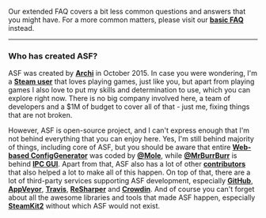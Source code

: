 Our extended FAQ covers a bit less common questions and answers that you might have. For a more common matters, please visit our **[basic FAQ](https://github.com/JustArchi/ArchiSteamFarm/wiki/FAQ)** instead.

---

### Who has created ASF?

ASF was created by **[Archi](https://github.com/JustArchi)** in October 2015. In case you were wondering, I'm a **[Steam user](https://steamcommunity.com/profiles/76561198006963719)** that loves playing games, just like you, but apart from playing games I also love to put my skills and determination to use, which you can explore right now. There is no big company involved here, a team of developers and a $1M of budget to cover all of that - just me, fixing things that are not broken.

However, ASF is open-source project, and I can't express enough that I'm not behind everything that you can enjoy here. Yes, I'm still behind majority of things, including core of ASF, but you should be aware that entire **[Web-based ConfigGenerator](https://github.com/JustArchi/ArchiSteamFarm/wiki/Configuration#web-based-configgenerator)** was coded by **[@Mole](https://github.com/Aareksio)**, while **[@MrBurrBurr](https://github.com/MrBurrBurr)** is behind **[IPC GUI](https://github.com/JustArchi/ArchiSteamFarm/wiki/IPC#ipc-gui)**. Apart from that, ASF also has a lot of other **[contributors](https://github.com/JustArchi/ArchiSteamFarm/graphs/contributors)** that also helped a lot to make all of this happen. On top of that, there are a lot of third-party services supporting ASF development, especially **[GitHub](https://github.com)**, **[AppVeyor](https://www.appveyor.com)**, **[Travis](https://travis-ci.com)**, **[ReSharper](https://www.jetbrains.com/resharper)** and **[Crowdin](https://crowdin.com)**. And of course you can't forget about all the awesome libraries and tools that made ASF happen, especially **[SteamKit2](https://github.com/SteamRE/SteamKit)** without which ASF would not exist.
